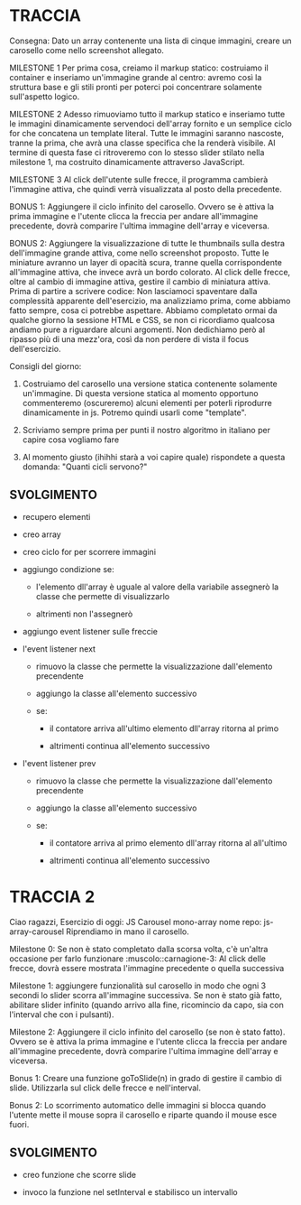 # TRACCIA

Consegna:
Dato un array contenente una lista di cinque immagini, creare un carosello come nello screenshot allegato.

MILESTONE 1
Per prima cosa, creiamo il markup statico: costruiamo il container e inseriamo un'immagine grande al centro: avremo così la struttura base e gli stili pronti per poterci poi concentrare solamente sull'aspetto logico.

MILESTONE 2
Adesso rimuoviamo tutto il markup statico e inseriamo tutte le immagini dinamicamente servendoci dell'array fornito e un semplice ciclo for che concatena un template literal.
Tutte le immagini saranno nascoste, tranne la prima, che avrà una classe specifica che la renderà visibile.
Al termine di questa fase ci ritroveremo con lo stesso slider stilato nella milestone 1, ma costruito dinamicamente attraverso JavaScript.

MILESTONE 3
Al click dell'utente sulle frecce, il programma cambierà l'immagine attiva, che quindi verrà visualizzata al posto della precedente.

BONUS 1:
Aggiungere il ciclo infinito del carosello. Ovvero se è attiva la prima immagine e l'utente clicca la freccia per andare all'immagine precedente, dovrà comparire l'ultima immagine dell'array e viceversa.

BONUS 2:
Aggiungere la visualizzazione di tutte le thumbnails sulla destra dell'immagine grande attiva, come nello screenshot proposto. Tutte le miniature avranno un layer di opacità scura, tranne quella corrispondente all'immagine attiva, che invece avrà un bordo colorato.
Al click delle frecce, oltre al cambio di immagine attiva, gestire il cambio di miniatura attiva.
Prima di partire a scrivere codice:
Non lasciamoci spaventare dalla complessità apparente dell'esercizio, ma analizziamo prima, come abbiamo fatto sempre, cosa ci potrebbe aspettare. Abbiamo completato ormai da qualche giorno la sessione HTML e CSS, se non ci ricordiamo qualcosa andiamo pure a riguardare alcuni argomenti. Non dedichiamo però al ripasso più di una mezz'ora, così da non perdere di vista il focus dell'esercizio.

Consigli del giorno:

1. Costruiamo del carosello una versione statica contenente solamente un'immagine. Di questa versione statica al momento opportuno commenteremo (oscureremo) alcuni elementi per poterli riprodurre dinamicamente in js. Potremo quindi usarli come "template".

2. Scriviamo sempre prima per punti il nostro algoritmo in italiano per capire cosa vogliamo fare

3. Al momento giusto (ihihhi starà a voi capire quale) rispondete a questa domanda: "Quanti cicli servono?"

## SVOLGIMENTO

- recupero elementi

- creo array

- creo ciclo for per scorrere immagini

- aggiungo condizione se:

    - l'elemento dll'array è uguale al valore della variabile assegnerò la classe che permette di visualizzarlo

    - altrimenti non l'assegnerò

- aggiungo event listener sulle freccie

- l'event listener next

    - rimuovo la classe che permette la visualizzazione dall'elemento precendente
    
    - aggiungo la classe all'elemento successivo

    - se: 

        - il contatore arriva all'ultimo elemento dll'array ritorna al primo

        - altrimenti continua all'elemento successivo

- l'event listener prev

    - rimuovo la classe che permette la visualizzazione dall'elemento precendente
    
    - aggiungo la classe all'elemento successivo

    - se: 

        - il contatore arriva al primo elemento dll'array ritorna al all'ultimo

        - altrimenti continua all'elemento successivo



# TRACCIA 2

Ciao ragazzi,
Esercizio di oggi: JS Carousel mono-array
nome repo: js-array-carousel
Riprendiamo in mano il carosello.

Milestone 0:
Se non è stato completato dalla scorsa volta, c'è un'altra occasione per farlo funzionare :muscolo::carnagione-3:
Al click delle frecce, dovrà essere mostrata l'immagine precedente o quella successiva

Milestone 1:
aggiungere funzionalità sul carosello in modo che ogni 3 secondi lo slider scorra all'immagine successiva. Se non è stato già fatto, abilitare slider infinito (quando arrivo alla fine, ricomincio da capo, sia con l'interval che con i pulsanti).

Milestone 2:
Aggiungere il ciclo infinito del carosello (se non è stato fatto). Ovvero se è attiva la prima immagine e l'utente clicca la freccia per andare all'immagine precedente, dovrà comparire l'ultima immagine dell'array e viceversa.

Bonus 1:
Creare una funzione goToSlide(n)  in grado di gestire il cambio di slide. Utilizzarla sul click delle frecce e nell'interval.

Bonus 2:
Lo scorrimento automatico delle immagini si blocca quando l'utente mette il mouse sopra il carosello e riparte quando il mouse esce fuori.

## SVOLGIMENTO

- creo funzione che scorre slide

- invoco la funzione nel setInterval e stabilisco un intervallo